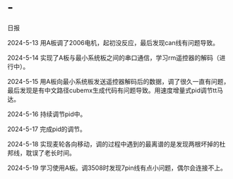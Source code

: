 # -
日报

2024-5-13
用A板调了2006电机，起初没反应，最后发现can线有问题导致。

2024-5-14
实现了A板与最小系统板之间的串口通信，学习rm遥控器的解码（进行中）。

2024-5-15
用A板向最小系统板发送遥控器解码后的数据，调了很久一直有问题，最后发现是有中文路径cubemx生成代码有问题导致。用速度增量式pid调节tt马达。

2024-5-16
持续调节pid中。

2024-5-17
完成pid的调节。

2024-5-18
实现麦轮各向移动，调的过程中遇到的最离谱的是发现两根坏掉的杜邦线，耽误了老长时间。

2024-5-19
学习使用A板。调3508时发现7pin线有点小问题，偶尔会连接不上。
